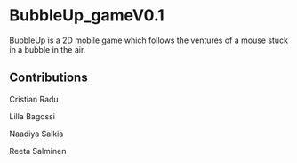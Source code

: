 # BubbleUp_gameV0.1

BubbleUp is a 2D mobile game which follows the ventures of a mouse stuck in a bubble in the air.
 
## Contributions
Cristian Radu

Lilla Bagossi

Naadiya Saikia

Reeta Salminen
